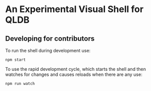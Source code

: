# An Experimental Visual Shell for QLDB

## Developing for contributors

To run the shell during development use:

```
npm start
```

To use the rapid development cycle, which starts the shell and then watches for changes and causes reloads when there are any use:

```
npm run watch
```
